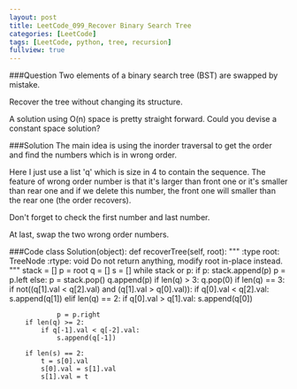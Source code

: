 ```yaml
---
layout: post
title: LeetCode_099_Recover Binary Search Tree
categories: [LeetCode]
tags: [LeetCode, python, tree, recursion]
fullview: true
---
```

###Question
Two elements of a binary search tree (BST) are swapped by mistake.

Recover the tree without changing its structure.

A solution using O(n) space is pretty straight forward. Could you devise a constant space solution?

###Solution
The main idea is using the inorder traversal to get the order and find the numbers which is in wrong order.

Here I just use a list 'q' which is size in 4 to contain the sequence. The feature of wrong order number is that it's larger than front one or it's smaller than rear one and if we delete this number, the front one will smaller than the rear one (the order recovers).

Don't forget to check the first number and last number.

At last, swap the two wrong order numbers.

###Code
	class Solution(object):
    def recoverTree(self, root):
        """
        :type root: TreeNode
        :rtype: void Do not return anything, modify root in-place instead.
        """
        stack = []
        p = root
        q = []
        s = []
        while stack or p:
            if p:
                stack.append(p)
                p = p.left
            else:
                p = stack.pop()
                q.append(p)
                if len(q) > 3:
                    q.pop(0)
                if len(q) == 3:
                    if not((q[1].val < q[2].val) and (q[1].val > q[0].val)):
                        if q[0].val < q[2].val:
                            s.append(q[1])
                elif len(q) == 2:
                    if q[0].val > q[1].val:
                        s.append(q[0])
                
                p = p.right
        if len(q) >= 2:        
            if q[-1].val < q[-2].val:
                s.append(q[-1])

        if len(s) == 2:
            t = s[0].val
            s[0].val = s[1].val
            s[1].val = t
